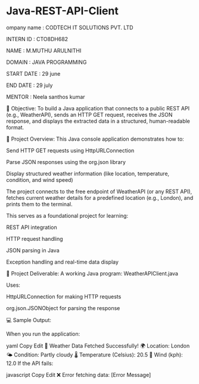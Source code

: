 # Java-REST-API-Client



ompany name : CODTECH IT SOLUTIONS PVT. LTD


INTERN ID : CTO8DH682

NAME : M.MUTHU ARULNITHI 

DOMAIN : JAVA PROGRAMMING 

START DATE : 29 june

END DATE : 29 july 

MENTOR : Neela santhos kumar







🎯 Objective:
To build a Java application that connects to a public REST API (e.g., WeatherAPI), sends an HTTP GET request, receives the JSON response, and displays the extracted data in a structured, human-readable format.

📘 Project Overview:
This Java console application demonstrates how to:

Send HTTP GET requests using HttpURLConnection

Parse JSON responses using the org.json library

Display structured weather information (like location, temperature, condition, and wind speed)

The project connects to the free endpoint of WeatherAPI (or any REST API), fetches current weather details for a predefined location (e.g., London), and prints them to the terminal.

This serves as a foundational project for learning:

REST API integration

HTTP request handling

JSON parsing in Java

Exception handling and real-time data display

📂 Project Deliverable:
A working Java program: WeatherAPIClient.java

Uses:

HttpURLConnection for making HTTP requests

org.json.JSONObject for parsing the response

💻 Sample Output:




When you run the application:

yaml
Copy
Edit
📡 Weather Data Fetched Successfully!
🌍 Location: London
🌤️ Condition: Partly cloudy
🌡️ Temperature (Celsius): 20.5
💨 Wind (kph): 12.0
If the API fails:

javascript
Copy
Edit
❌ Error fetching data: [Error Message]
